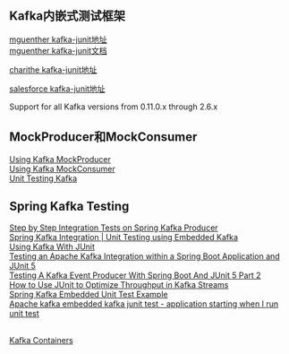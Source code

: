 ## Kafka内嵌式测试框架
[mguenther kafka-junit地址](https://github.com/mguenther/kafka-junit)  
[mguenther kafka-junit文档](https://mguenther.github.io/kafka-junit/)  

[charithe kafka-junit地址](https://github.com/charithe/kafka-junit)  

[salesforce kafka-junit地址](https://github.com/salesforce/kafka-junit)  

Support for all Kafka versions from 0.11.0.x through 2.6.x





## MockProducer和MockConsumer
[Using Kafka MockProducer](https://www.baeldung.com/kafka-mockproducer)  
[Using Kafka MockConsumer](https://www.baeldung.com/kafka-mockconsumer)  
[Unit Testing Kafka](https://www.jesse-anderson.com/2016/11/unit-testing-kafka/)  





## Spring Kafka Testing

[Step by Step Integration Tests on Spring Kafka Producer](https://medium.com/trendyol-tech/how-to-integration-test-on-spring-kafka-producer-cb9d1caf0795)  
[Spring Kafka Integration | Unit Testing using Embedded Kafka](https://www.linkedin.com/pulse/spring-kafka-integration-unit-testing-using-embedded-gupta/)  
[Using Kafka With JUnit](https://dzone.com/articles/using-kafka-with-junit)  
[Testing an Apache Kafka Integration within a Spring Boot Application and JUnit 5](https://blog.mimacom.com/testing-apache-kafka-with-spring-boot-junit5/)  
[Testing A Kafka Event Producer With Spring Boot And JUnit 5 Part 2](https://callistaenterprise.se/blogg/teknik/2020/10/19/testing-async-processes-part2/)  
[How to Use JUnit to Optimize Throughput in Kafka Streams](https://www.bigendiandata.com/2016-10-02-Junit-Examples-for-Kafka/)  
[Spring Kafka Embedded Unit Test Example](https://codenotfound.com/spring-kafka-embedded-unit-test-example.html)  
[Apache kafka embedded kafka junit test - application starting when I run unit test](https://stackoverflow.com/questions/54537826/apache-kafka-embedded-kafka-junit-test-application-starting-when-i-run-unit-te)  
[]()  
[]()




[Kafka Containers](https://www.testcontainers.org/modules/kafka/)  
[]()  
[]()  
[]()  





